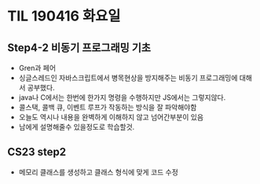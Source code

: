 # TIL 190416 화요일

## Step4-2 비동기 프로그래밍 기초

- Gren과 페어
- 싱글스레드인 자바스크립트에서 병목현상을 방지해주는 비동기 프로그래밍에 대해서 공부했다.
- java나 C에서는 한번에 한가지 명령을 수행하지만 JS에서는 그렇지않다.
- 콜스택, 콜백 큐, 이벤트 루프가 작동하는 방식을 잘 파악해야함
- 오늘도 역시나 내용을 완벽하게 이해하지 않고 넘어간부분이 있음
- 남에게 설명해줄수 있을정도로 학습할것.

## CS23 step2 

- 메모리 클래스를 생성하고 클래스 형식에 맞게 코드 수정